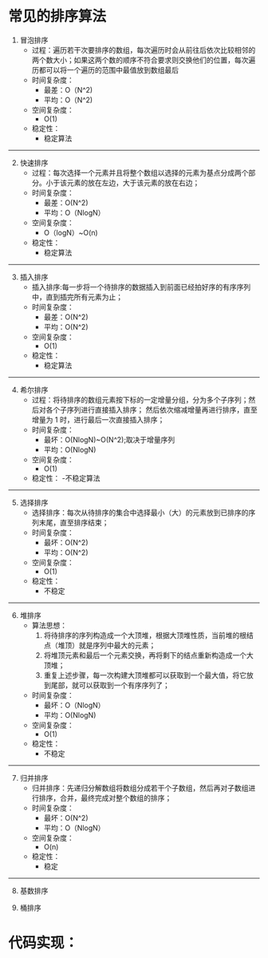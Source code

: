 # 常见的排序算法

1. 冒泡排序
    + 过程：遍历若干次要排序的数组，每次遍历时会从前往后依次比较相邻的两个数大小；如果这两个数的顺序不符合要求则交换他们的位置，每次遍历都可以将一个遍历的范围中最值放到数组最后
    + 时间复杂度：
        - 最差：O（N^2)
        - 平均：O（N^2)
    + 空间复杂度：
        - O(1)
    + 稳定性：
        - 稳定算法

---

2. 快速排序
    + 过程：每次选择一个元素并且将整个数组以选择的元素为基点分成两个部分。小于该元素的放在左边，大于该元素的放在右边；
    + 时间复杂度：
        - 最差：O(N^2)
        - 平均：O（NlogN）
    + 空间复杂度：
        - O（logN）~O(n)
    + 稳定性：
        - 稳定算法

---

3. 插入排序
    + 插入排序:每一步将一个待排序的数据插入到前面已经拍好序的有序序列中，直到插完所有元素为止；
    + 时间复杂度：
        - 最差：O(N^2)
        - 平均：O(N^2)
    + 空间复杂度：
        - O(1)
    + 稳定性：
        - 稳定算法

---

4. 希尔排序
    + 过程：将待排序的数组元素按下标的一定增量分组，分为多个子序列；然后对各个子序列进行直接插入排序； 然后依次缩减增量再进行排序，直至增量为 1 时，进行最后一次直接插入排序；
    + 时间复杂度：
        - 最坏：O(NlogN)~O(N^2);取决于增量序列
        - 平均：O(NlogN)
    + 空间复杂度：
        - O(1)
    + 稳定性：
        -不稳定算法

---

5. 选择排序
    + 选择排序：每次从待排序的集合中选择最小（大）的元素放到已排序的序列末尾，直至排序结束；
    + 时间复杂度：
        - 最坏：O(N^2)
        - 平均：O(N^2)
    - 空间复杂度：
        - O(1)
    + 稳定性：
        - 不稳定

---

6. 堆排序
    + 算法思想：
        1. 将待排序的序列构造成一个大顶堆，根据大顶堆性质，当前堆的根结点（堆顶）就是序列中最大的元素；
        2. 将堆顶元素和最后一个元素交换，再将剩下的结点重新构造成一个大顶堆；
        3. 重复上述步骤，每一次构建大顶堆都可以获取到一个最大值，将它放到尾部，就可以获取到一个有序序列了；
    + 时间复杂度：
        - 最坏：O（NlogN）
        - 平均：O(NlogN)
    + 空间复杂度：
        - O(1)
    + 稳定性：
        - 不稳定

---

7. 归并排序
    + 归并排序：先递归分解数组将数组分成若干个子数组，然后再对子数组进行排序，合并，最终完成对整个数组的排序；
    + 时间复杂度：
        - 最坏：O(N^2)
        - 平均：O（NlogN）
    + 空间复杂度：
        - O(n)
    + 稳定性：
        - 稳定

---

8. 基数排序
    
9. 桶排序

# 代码实现：